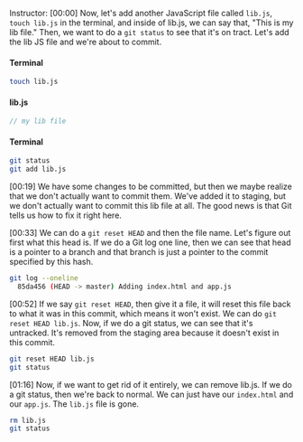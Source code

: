Instructor: [00:00] Now, let's add another JavaScript file called `lib.js`, `touch lib.js` in the terminal, and inside of lib.js, we can say that, "This is my lib file." Then, we want to do a `git status` to see that it's on tract. Let's add the lib JS file and we're about to commit.

#### Terminal
```bash
touch lib.js
```

#### lib.js
```js
// my lib file
```

#### Terminal
```bash
git status
git add lib.js
```

[00:19] We have some changes to be committed, but then we maybe realize that we don't actually want to commit them. We've added it to staging, but we don't actually want to commit this lib file at all. The good news is that Git tells us how to fix it right here.

[00:33] We can do a `git reset HEAD` and then the file name. Let's figure out first what this head is. If we do a Git log one line, then we can see that head is a pointer to a branch and that branch is just a pointer to the commit specified by this hash.

```bash
git log --oneline
  85da456 (HEAD -> master) Adding index.html and app.js
```

[00:52] If we say `git reset HEAD`, then give it a file, it will reset this file back to what it was in this commit, which means it won't exist. We can do `git reset HEAD lib.js`. Now, if we do a git status, we can see that it's untracked. It's removed from the staging area because it doesn't exist in this commit.

```bash
git reset HEAD lib.js
git status
```

[01:16] Now, if we want to get rid of it entirely, we can remove lib.js. If we do a git status, then we're back to normal. We can just have our `index.html` and our `app.js`. The `lib.js` file is gone.

```bash
rm lib.js
git status
```